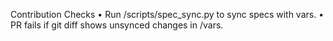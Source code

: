Contribution Checks
• Run /scripts/spec_sync.py to sync specs with vars.
• PR fails if git diff shows unsynced changes in /vars.
